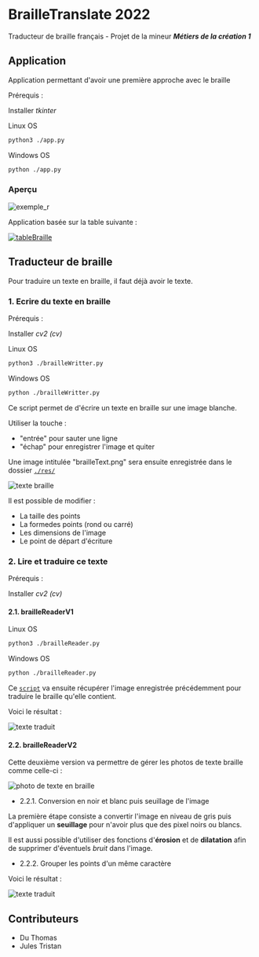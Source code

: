 # BrailleTranslate 2022

Traducteur de braille français - Projet de la mineur ***Métiers de la création 1***

## Application

Application permettant d'avoir une première approche avec le braille

Prérequis :

Installer *tkinter*

Linux OS

```bash
python3 ./app.py
```

Windows OS

```bash
python ./app.py
```

### Aperçu

![exemple_r](res/readmeImg/exemple_r.png)

Application basée sur la table suivante :

[![tableBraille](res/readmeImg/tableBraille.png)](https://fr.wikipedia.org/wiki/Braille)

## Traducteur de braille

Pour traduire un texte en braille, il faut déjà avoir le texte.

### 1. Ecrire du texte en braille

Prérequis :

Installer *cv2 (cv)*

Linux OS

```bash
python3 ./brailleWritter.py
```

Windows OS

```bash
python ./brailleWritter.py
```

Ce script permet de d'écrire un texte en braille sur une image blanche.

Utiliser la touche :

- "entrée" pour sauter une ligne
- "échap" pour enregistrer l'image et quiter

Une image intitulée "brailleText.png" sera ensuite enregistrée dans le dossier [`./res/`](res)

![texte braille](res/readmeImg/brailleText.png)

Il est possible de modifier :

- La taille des points
- La formedes points (rond ou carré)
- Les dimensions de l'image
- Le point de départ d'écriture

### 2. Lire et traduire ce texte

Prérequis :

Installer *cv2 (cv)*

#### 2.1. brailleReaderV1

Linux OS

```bash
python3 ./brailleReader.py
```

Windows OS

```bash
python ./brailleReader.py
```

Ce [`script`](./brailleReader.py)
 va ensuite récupérer l'image enregistrée précédemment pour traduire le braille qu'elle contient.

Voici le résultat :

![texte traduit](res/readmeImg/output.png)

#### 2.2. brailleReaderV2

Cette deuxième version va permettre de gérer les photos de texte braille comme celle-ci :

![photo de texte en braille](res/readmeImg/brailleTextePhoto.png)

- 2.2.1. Conversion en noir et blanc puis seuillage de l'image

La première étape consiste a convertir l'image en niveau de gris puis d'appliquer un **seuillage** pour n'avoir plus que des pixel noirs ou blancs.

Il est aussi possible d'utiliser des fonctions d'**érosion** et de **dilatation** afin de supprimer d'éventuels *bruit* dans l'image.

- 2.2.2. Grouper les points d'un même caractère

Voici le résultat :

![texte traduit](res/readmeImg/outputV2.png)

## Contributeurs

- Du Thomas
- Jules Tristan
